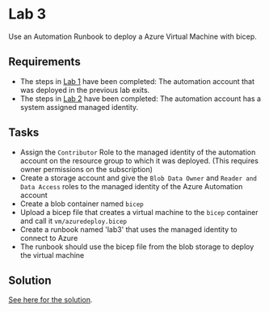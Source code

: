 # Lab 3 

Use an Automation Runbook to deploy a Azure Virtual Machine with bicep.

## Requirements

- The steps in [Lab 1](../1-azureAutomationAccount/README.md) have been completed: The automation account that was deployed in the previous lab exits.
- The steps in [Lab 2](../2-azureAutomationIdentity/README.md) have been completed: The automation account has a system assigned managed identity.

## Tasks

- Assign the `Contributor` Role to the managed identity of the automation account on the resource group to which it was deployed. (This requires owner permissions on the subscription)
- Create a storage account and give the `Blob Data Owner` and `Reader and Data Access` roles to the managed identity of the Azure Automation account
- Create a blob container named `bicep`
- Upload a bicep file that creates a virtual machine to the `bicep` container and call it `vm/azuredeploy.bicep` 
- Create a runbook named 'lab3' that uses the managed identity to connect to Azure
- The runbook should use the bicep file from the blob storage to deploy the virtual machine

## Solution

[See here for the solution](solution/README.md).
